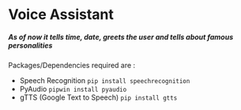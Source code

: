 # Voice Assistant

<h5>As of now it tells time, date, greets the user and tells about famous personalities</h5>

Packages/Dependencies required are :
- Speech Recognition `pip install speechrecognition`
- PyAudio `pipwin install pyaudio`
- gTTS (Google Text to Speech) `pip install gtts`
